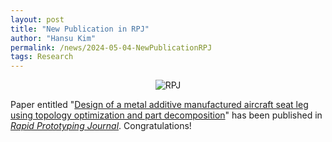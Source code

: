 ```yaml
---
layout: post
title: "New Publication in RPJ"
author: "Hansu Kim"
permalink: /news/2024-05-04-NewPublicationRPJ
tags: Research
---
```

   
<div style="display: flex; justify-content: center;">
  <img src="https://github.com/kim-hansu/kim-hansu.github.io/assets/54526956/4d970103-17b4-4366-81f4-08e3155c8114" 
       alt="RPJ" 
       style="max-width: 100%; height: auto; width: auto; max-height: 50vh; object-fit: contain;">
</div>   
   
Paper entitled "[Design of a metal additive manufactured aircraft seat leg using topology optimization and part decomposition](https://doi.org/10.1108/RPJ-11-2023-0400)" has been published in _[Rapid Prototyping Journal](https://www.emeraldgrouppublishing.com/journal/rpj)_. Congratulations!  
